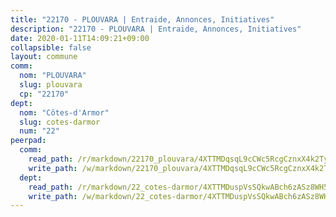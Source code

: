 ```yaml
---
title: "22170 - PLOUVARA | Entraide, Annonces, Initiatives"
description: "22170 - PLOUVARA | Entraide, Annonces, Initiatives"
date: 2020-01-11T14:09:21+09:00
collapsible: false
layout: commune
comm:
  nom: "PLOUVARA"
  slug: plouvara
  cp: "22170"
dept:
  nom: "Côtes-d'Armor"
  slug: cotes-darmor
  num: "22"
peerpad:
  comm:
    read_path: /r/markdown/22170_plouvara/4XTTMDqsqL9cCWc5RcgCznxX4k2Tyi2FagReLbgXFQbC3fuHV
    write_path: /w/markdown/22170_plouvara/4XTTMDqsqL9cCWc5RcgCznxX4k2Tyi2FagReLbgXFQbC3fuHV-K3TgTwa7y5C1a4FztFpyyd2UpFYBBgANXzQLviHAqgvUazuNaLffyVLH273eeC4hyVy7eCAfRQmZKsd2D8ywo6h9u5XJAafyzXQ1XhZJSpBVUcJjWq3n5HuVg3iKufYxDH1JRPqu
  dept:
    read_path: /r/markdown/22_cotes-darmor/4XTTMDuspVsSQkwABch6zASz8WH5mbMPSrinmYAX4KcTzMgsX
    write_path: /w/markdown/22_cotes-darmor/4XTTMDuspVsSQkwABch6zASz8WH5mbMPSrinmYAX4KcTzMgsX-K3TgU3sS8ueKv4Q8KEnFcuQ9PTq8bGUsSmyC8Rvj5cRp7aMtU3hS56ihQ84QeUVVtQAJav5GRzGrvcoutncmWq1kr1RqDhyLQ3ypMLkJSmBdsKyWe6WFEkRXjLQGHQtrHZm3Afho
---
```


